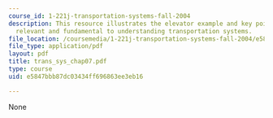 ```yaml
---
course_id: 1-221j-transportation-systems-fall-2004
description: This resource illustrates the elevator example and key points which are
  relevant and fundamental to understanding transportation systems.
file_location: /coursemedia/1-221j-transportation-systems-fall-2004/e5847bbb87dc03434ff696863ee3eb16_trans_sys_chap07.pdf
file_type: application/pdf
layout: pdf
title: trans_sys_chap07.pdf
type: course
uid: e5847bbb87dc03434ff696863ee3eb16

---
```

None